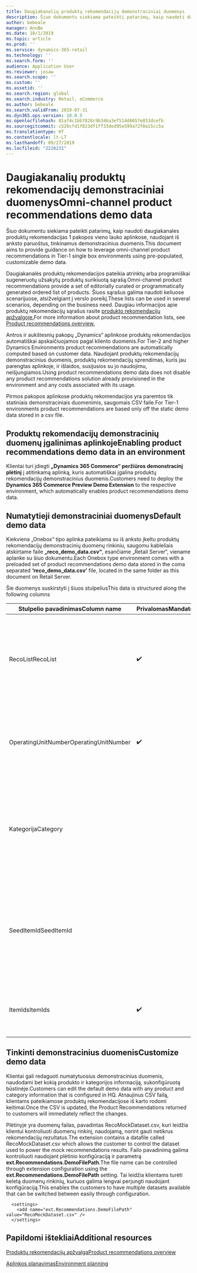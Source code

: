 ```yaml
---
title: Daugiakanalių produktų rekomendacijų demonstraciniai duomenys
description: Šiuo dokumentu siekiama pateikti patarimų, kaip naudoti daugiakanales produktų rekomendacijas 1 pakopos vieno lauko aplinkose, naudojant iš anksto paruoštus, tinkinamus demonstracinius duomenis.
author: bebeale
manager: AnnBe
ms.date: 10/1/2019
ms.topic: article
ms.prod: ''
ms.service: dynamics-365-retail
ms.technology: ''
ms.search.form: ''
audience: Application User
ms.reviewer: josaw
ms.search.scope: ''
ms.custom: ''
ms.assetid: ''
ms.search.region: global
ms.search.industry: Retail, eCommerce
ms.author: bebeale
ms.search.validFrom: 2019-07-31
ms.dyn365.ops.version: 10.0.5
ms.openlocfilehash: 81af4c1bb7828c9b346a3ef514d8657e853dcefb
ms.sourcegitcommit: c526cfd1f823df1ff33ded95e599a72f0a15cc5a
ms.translationtype: HT
ms.contentlocale: lt-LT
ms.lasthandoff: 09/27/2019
ms.locfileid: "2226231"
---
```

# <a name="omni-channel-product-recommendations-demo-data"></a><span data-ttu-id="72454-103">Daugiakanalių produktų rekomendacijų demonstraciniai duomenys</span><span class="sxs-lookup"><span data-stu-id="72454-103">Omni-channel product recommendations demo data</span></span>

<span data-ttu-id="72454-104">Šiuo dokumentu siekiama pateikti patarimų, kaip naudoti daugiakanales produktų rekomendacijas 1 pakopos vieno lauko aplinkose, naudojant iš anksto paruoštus, tinkinamus demonstracinius duomenis.</span><span class="sxs-lookup"><span data-stu-id="72454-104">This document aims to provide guidance on how to leverage omni-channel product recommendations in Tier-1 single box environments using pre-populated, customizable demo data.</span></span>

<span data-ttu-id="72454-105">Daugiakanalės produktų rekomendacijos pateikia atrinktų arba programiškai sugeneruotų užsakytų produktų surikiuotą sąrašą.</span><span class="sxs-lookup"><span data-stu-id="72454-105">Omni-channel product recommendations provide a set of editorially curated or programmatically generated ordered list of products.</span></span> <span data-ttu-id="72454-106">Šiuos sąrašus galima naudoti keliuose scenarijuose, atsižvelgiant į verslo poreikį.</span><span class="sxs-lookup"><span data-stu-id="72454-106">These lists can be used in several scenarios, depending on the business need.</span></span> <span data-ttu-id="72454-107">Daugiau informacijos apie produktų rekomendacijų sąrašus rasite [produkto rekomendacijų apžvalgoje.](product-recommendaitons-overview.md)</span><span class="sxs-lookup"><span data-stu-id="72454-107">For more information about product recommendation lists, see [Product recommendations overview.](product-recommendaitons-overview.md)</span></span>

<span data-ttu-id="72454-108">Antros ir aukštesnių pakopų „Dynamics“ aplinkose produktų rekomendacijos automatiškai apskaičiuojamos pagal kliento duomenis.</span><span class="sxs-lookup"><span data-stu-id="72454-108">For Tier-2 and higher Dynamics Environments product recommendations are automatically computed based on customer data.</span></span>
<span data-ttu-id="72454-109">Naudojant produktų rekomendacijų demonstracinius duomenis, produktų rekomendacijų sprendimas, kuris jau parengtas aplinkoje, ir išlaidos, susijusios su jo naudojimu, neišjungiamos.</span><span class="sxs-lookup"><span data-stu-id="72454-109">Using product recommendations demo data does not disable any product recommendations solution already provisioned in the environment and any costs associated with its usage.</span></span>

<span data-ttu-id="72454-110">Pirmos pakopos aplinkose produktų rekomendacijos yra paremtos tik statiniais demonstraciniais duomenimis, saugomais CSV faile.</span><span class="sxs-lookup"><span data-stu-id="72454-110">For Tier-1 environments product recommendations are based only off the static demo data stored in a csv file.</span></span>

## <a name="enabling-product-recommendations-demo-data-in-an-environment"></a><span data-ttu-id="72454-111">Produktų rekomendacijų demonstracinių duomenų įgalinimas aplinkoje</span><span class="sxs-lookup"><span data-stu-id="72454-111">Enabling product recommendations demo data in an environment</span></span>

<span data-ttu-id="72454-112">Klientai turi įdiegti **„Dynamics 365 Commerce“ peržiūros demonstracinį plėtinį** į atitinkamą aplinką, kuris automatiškai įgalina produktų rekomendacijų demonstracinius duomenis.</span><span class="sxs-lookup"><span data-stu-id="72454-112">Customers need to deploy the **Dynamics 365 Commerce Preview Demo Extension** to the respective environment, which automatically enables product recommendations demo data.</span></span>

## <a name="default-demo-data"></a><span data-ttu-id="72454-113">Numatytieji demonstraciniai duomenys</span><span class="sxs-lookup"><span data-stu-id="72454-113">Default demo data</span></span>
<span data-ttu-id="72454-114">Kiekviena „Onebox“ tipo aplinka pateikiama su iš anksto įkeltu produktų rekomendacijų demonstracinių duomenų rinkiniu, saugomu kableliais atskirtame faile **„reco_demo_data.csv“**, esančiame „Retail Server“, viename aplanke su šiuo dokumentu.</span><span class="sxs-lookup"><span data-stu-id="72454-114">Each Onebox type environment comes with a preloaded set of product recommendations demo data stored in the coma separated **‘reco_demo_data.csv’** file, located in the same folder as this document on Retail Server.</span></span>

<span data-ttu-id="72454-115">Šie duomenys suskirstyti į šiuos stulpelius</span><span class="sxs-lookup"><span data-stu-id="72454-115">This data is structured along the following columns</span></span>

| <span data-ttu-id="72454-116">Stulpelio pavadinimas</span><span class="sxs-lookup"><span data-stu-id="72454-116">Column name</span></span>         | <span data-ttu-id="72454-117">Privalomas</span><span class="sxs-lookup"><span data-stu-id="72454-117">Mandatory</span></span>          | <span data-ttu-id="72454-118">Aprašymas</span><span class="sxs-lookup"><span data-stu-id="72454-118">Description</span></span>                                                                                                                                 | <span data-ttu-id="72454-119">Galimos reikšmės</span><span class="sxs-lookup"><span data-stu-id="72454-119">Possible Values</span></span>                                                              |
|---------------------|--------------------|---------------------------------------------------------------------------------------------------------------------------------------------|------------------------------------------------------------------------------|
| <span data-ttu-id="72454-120">RecoList</span><span class="sxs-lookup"><span data-stu-id="72454-120">RecoList</span></span>            | :heavy_check_mark: | <span data-ttu-id="72454-122">Konkretus produktų rekomendacijų sąrašo tipas, kurį turi sugeneruoti demonstracinių duomenų elementas.</span><span class="sxs-lookup"><span data-stu-id="72454-122">The specific product   recommendation list type that the demo data point is to generate.</span></span>                                                    | <ul><li><span data-ttu-id="72454-123">RecoBestSelling</span><span class="sxs-lookup"><span data-stu-id="72454-123">RecoBestSelling</span></span></li><li><span data-ttu-id="72454-124">RecoNew</span><span class="sxs-lookup"><span data-stu-id="72454-124">RecoNew</span></span></li><li><span data-ttu-id="72454-125">RecoTrending</span><span class="sxs-lookup"><span data-stu-id="72454-125">RecoTrending</span></span></li><li><span data-ttu-id="72454-126">RecoCart</span><span class="sxs-lookup"><span data-stu-id="72454-126">RecoCart</span></span></li><li><span data-ttu-id="72454-127">RecoPeopleAlsoBuy</span><span class="sxs-lookup"><span data-stu-id="72454-127">RecoPeopleAlsoBuy</span></span></li></ul> |
| <span data-ttu-id="72454-128">OperatingUnitNumber</span><span class="sxs-lookup"><span data-stu-id="72454-128">OperatingUnitNumber</span></span> | :heavy_check_mark: | <span data-ttu-id="72454-130">Konkretus valdymo vieneto numeris, kuriame turėtų būti pateikiamos produktų rekomendacijos.</span><span class="sxs-lookup"><span data-stu-id="72454-130">The specific   operating unit number where product recommendations are expected to be   surfaced in.</span></span>                                        |                                                                              |
| <span data-ttu-id="72454-131">Kategorija</span><span class="sxs-lookup"><span data-stu-id="72454-131">Category</span></span>            |                    |    <span data-ttu-id="72454-132">Kategorija, kuriai turėtų būti pateiktas konkretus sąrašas.</span><span class="sxs-lookup"><span data-stu-id="72454-132">The category the   specific list should be returned for.</span></span> <span data-ttu-id="72454-133">Jei kategorija nenurodyta, sąrašas yra skirtas tik naršymo hierarchijos viršutinei daliai.</span><span class="sxs-lookup"><span data-stu-id="72454-133">If no category is specified, list is   for top of navigation hierarchy only.</span></span>    |                                                                              |
| <span data-ttu-id="72454-134">SeedItemId</span><span class="sxs-lookup"><span data-stu-id="72454-134">SeedItemId</span></span>          |                    |    <span data-ttu-id="72454-135">Sąrašų, kuriuose reikia pateikti pirminę reikšmę (RecoPeopleAlsoBuy ir RecoCart), produktų sąraše turėtų būti rodomi papildomi produktai.</span><span class="sxs-lookup"><span data-stu-id="72454-135">For lists that   require seed (RecoPeopleAlsoBuy and RecoCart) the product those lists should   show additional products for.</span></span>            |                                                                              |
| <span data-ttu-id="72454-136">ItemIds</span><span class="sxs-lookup"><span data-stu-id="72454-136">ItemIds</span></span>             | :heavy_check_mark: | <span data-ttu-id="72454-138">Vienas arba daugiau produktų, kuriuos dėl to reikia grąžinti, atskirti **„;“**.</span><span class="sxs-lookup"><span data-stu-id="72454-138">One or more products   to be returned as the result, separated by **‘;’**.</span></span>                                                                  |                                                                              |


## <a name="customize-demo-data"></a><span data-ttu-id="72454-139">Tinkinti demonstracinius duomenis</span><span class="sxs-lookup"><span data-stu-id="72454-139">Customize demo data</span></span>
<span data-ttu-id="72454-140">Klientai gali redaguoti numatytuosius demonstracinius duomenis, naudodami bet kokią produkto ir kategorijos informaciją, sukonfigūruotą būstinėje.</span><span class="sxs-lookup"><span data-stu-id="72454-140">Customers can edit the default demo data with any product and category information that is configured in HQ.</span></span> <span data-ttu-id="72454-141">Atnaujinus CSV failą, klientams pateikiamose produktų rekomendacijose iš karto rodomi keitimai.</span><span class="sxs-lookup"><span data-stu-id="72454-141">Once the CSV is updated, the Product Recommendations returned to customers will immediately reflect the changes.</span></span>

<span data-ttu-id="72454-142">Plėtinyje yra duomenų failas, pavadintas RecoMockDataset.csv, kuri leidžia klientui kontroliuoti duomenų rinkinį, naudojamą, norint gauti netikrus rekomendacijų rezultatus.</span><span class="sxs-lookup"><span data-stu-id="72454-142">The extension contains a datafile called RecoMockDataset.csv which allows the customer to control the dataset used to power the mock recommendations results.</span></span> <span data-ttu-id="72454-143">Failo pavadinimą galima kontroliuoti naudojant plėtinio konfigūraciją ir parametrą **ext.Recommendations.DemoFilePath**.</span><span class="sxs-lookup"><span data-stu-id="72454-143">The file name can be controlled through extension configuration using the **ext.Recommendations.DemoFilePath** setting.</span></span> <span data-ttu-id="72454-144">Tai leidžia klientams turėti keletą duomenų rinkinių, kuriuos galima lengvai perjungti naudojant konfigūraciją.</span><span class="sxs-lookup"><span data-stu-id="72454-144">This enables the customers to have multiple datasets available that can be switched between easily through configuration.</span></span>

```
  <settings>
    <add name="ext.Recommendations.DemoFilePath" value="RecoMockDataset.csv" />
  </settings>
```

## <a name="additional-resources"></a><span data-ttu-id="72454-145">Papildomi ištekliai</span><span class="sxs-lookup"><span data-stu-id="72454-145">Additional resources</span></span>

[<span data-ttu-id="72454-146">Produktų rekomendacijų apžvalga</span><span class="sxs-lookup"><span data-stu-id="72454-146">Product recommendations overview</span></span>](product-recommendations-overview.md)

[<span data-ttu-id="72454-147">Aplinkos planavimas</span><span class="sxs-lookup"><span data-stu-id="72454-147">Environment planning</span></span>](environment-planning.md)
